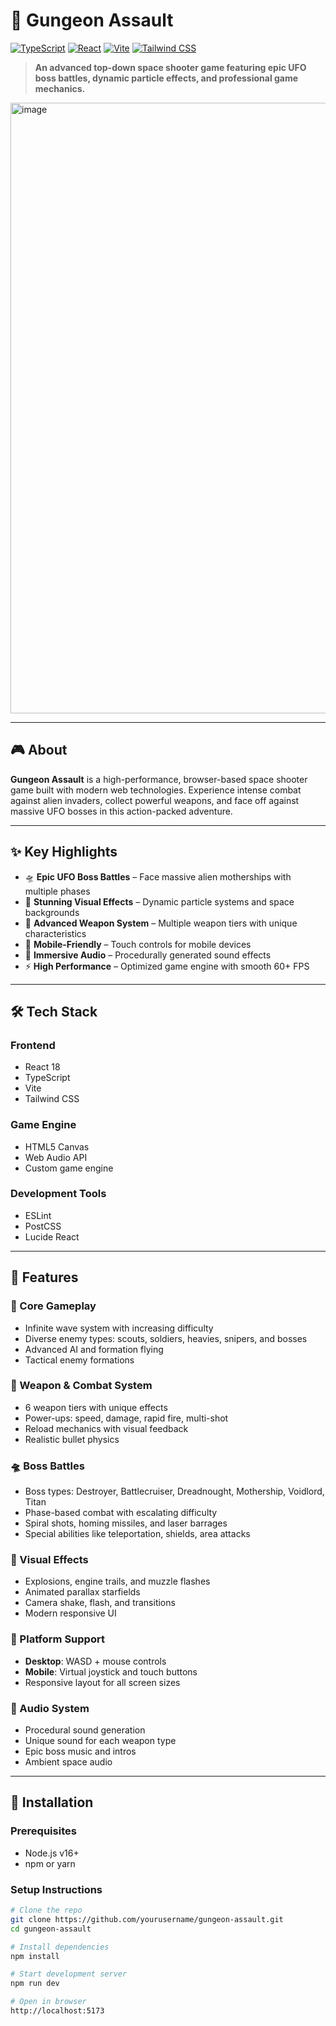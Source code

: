# 🚀 Gungeon Assault

[![TypeScript](https://img.shields.io/badge/TypeScript-007ACC?style=for-the-badge&logo=typescript&logoColor=white)](https://www.typescriptlang.org/)
[![React](https://img.shields.io/badge/React-20232A?style=for-the-badge&logo=react&logoColor=61DAFB)](https://reactjs.org/)
[![Vite](https://img.shields.io/badge/Vite-646CFF?style=for-the-badge&logo=vite&logoColor=white)](https://vitejs.dev/)
[![Tailwind CSS](https://img.shields.io/badge/Tailwind_CSS-38B2AC?style=for-the-badge&logo=tailwind-css&logoColor=white)](https://tailwindcss.com/)

> **An advanced top-down space shooter game featuring epic UFO boss battles, dynamic particle effects, and professional game mechanics.**

<img width="1919" height="977" alt="image" src="https://github.com/user-attachments/assets/9fae1755-01db-4369-97e9-4560079f3993" />


---

## 🎮 About

**Gungeon Assault** is a high-performance, browser-based space shooter game built with modern web technologies. Experience intense combat against alien invaders, collect powerful weapons, and face off against massive UFO bosses in this action-packed adventure.

---

## ✨ Key Highlights

- 🛸 **Epic UFO Boss Battles** – Face massive alien motherships with multiple phases  
- 🎨 **Stunning Visual Effects** – Dynamic particle systems and space backgrounds  
- 🔫 **Advanced Weapon System** – Multiple weapon tiers with unique characteristics  
- 📱 **Mobile-Friendly** – Touch controls for mobile devices  
- 🎵 **Immersive Audio** – Procedurally generated sound effects  
- ⚡ **High Performance** – Optimized game engine with smooth 60+ FPS  

---

## 🛠️ Tech Stack

### Frontend
- React 18
- TypeScript
- Vite
- Tailwind CSS

### Game Engine
- HTML5 Canvas
- Web Audio API
- Custom game engine

### Development Tools
- ESLint
- PostCSS
- Lucide React

---

## 🎯 Features

### 🚀 Core Gameplay
- Infinite wave system with increasing difficulty
- Diverse enemy types: scouts, soldiers, heavies, snipers, and bosses
- Advanced AI and formation flying
- Tactical enemy formations

### 🔫 Weapon & Combat System
- 6 weapon tiers with unique effects
- Power-ups: speed, damage, rapid fire, multi-shot
- Reload mechanics with visual feedback
- Realistic bullet physics

### 🛸 Boss Battles
- Boss types: Destroyer, Battlecruiser, Dreadnought, Mothership, Voidlord, Titan
- Phase-based combat with escalating difficulty
- Spiral shots, homing missiles, and laser barrages
- Special abilities like teleportation, shields, area attacks

### 🎨 Visual Effects
- Explosions, engine trails, and muzzle flashes
- Animated parallax starfields
- Camera shake, flash, and transitions
- Modern responsive UI

### 📱 Platform Support
- **Desktop**: WASD + mouse controls  
- **Mobile**: Virtual joystick and touch buttons  
- Responsive layout for all screen sizes

### 🎵 Audio System
- Procedural sound generation
- Unique sound for each weapon type
- Epic boss music and intros
- Ambient space audio

---

## 🚀 Installation

### Prerequisites
- Node.js v16+
- npm or yarn

### Setup Instructions

```bash
# Clone the repo
git clone https://github.com/yourusername/gungeon-assault.git
cd gungeon-assault

# Install dependencies
npm install

# Start development server
npm run dev

# Open in browser
http://localhost:5173

